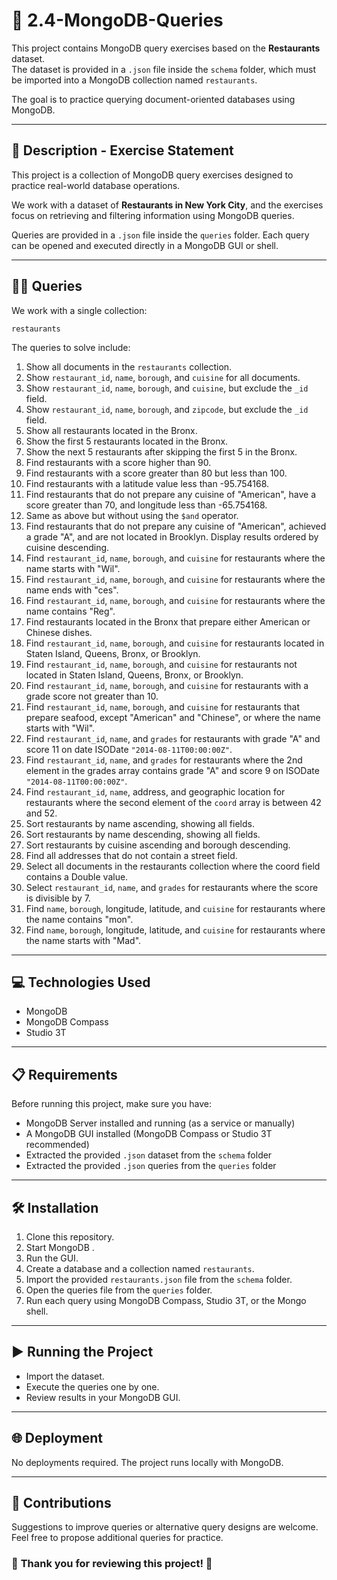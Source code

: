 # 🍃 2.4-MongoDB-Queries

This project contains MongoDB query exercises based on the **Restaurants** dataset.  
The dataset is provided in a `.json` file inside the `schema` folder, which must be imported into a MongoDB collection named `restaurants`.  

The goal is to practice querying document-oriented databases using MongoDB.

---

## 📄 Description - Exercise Statement
This project is a collection of MongoDB query exercises designed to practice real-world database operations.  

We work with a dataset of **Restaurants in New York City**, and the exercises focus on retrieving and filtering information using MongoDB queries.

Queries are provided in a `.json` file inside the `queries` folder. Each query can be opened and executed directly in a MongoDB GUI or shell.

---

## 💁‍♂️ Queries

We work with a single collection:  

`restaurants`  

The queries to solve include:

1. Show all documents in the `restaurants` collection.  
2. Show `restaurant_id`, `name`, `borough`, and `cuisine` for all documents.  
3. Show `restaurant_id`, `name`, `borough`, and `cuisine`, but exclude the `_id` field.  
4. Show `restaurant_id`, `name`, `borough`, and `zipcode`, but exclude the `_id` field.  
5. Show all restaurants located in the Bronx.  
6. Show the first 5 restaurants located in the Bronx.  
7. Show the next 5 restaurants after skipping the first 5 in the Bronx.  
8. Find restaurants with a score higher than 90.  
9. Find restaurants with a score greater than 80 but less than 100.  
10. Find restaurants with a latitude value less than -95.754168.  
11. Find restaurants that do not prepare any cuisine of "American", have a score greater than 70, and longitude less than -65.754168.  
12. Same as above but without using the `$and` operator.  
13. Find restaurants that do not prepare any cuisine of "American", achieved a grade "A", and are not located in Brooklyn. Display results ordered by cuisine descending.  
14. Find `restaurant_id`, `name`, `borough`, and `cuisine` for restaurants where the name starts with "Wil".  
15. Find `restaurant_id`, `name`, `borough`, and `cuisine` for restaurants where the name ends with "ces".  
16. Find `restaurant_id`, `name`, `borough`, and `cuisine` for restaurants where the name contains "Reg".  
17. Find restaurants located in the Bronx that prepare either American or Chinese dishes.  
18. Find `restaurant_id`, `name`, `borough`, and `cuisine` for restaurants located in Staten Island, Queens, Bronx, or Brooklyn.  
19. Find `restaurant_id`, `name`, `borough`, and `cuisine` for restaurants not located in Staten Island, Queens, Bronx, or Brooklyn.  
20. Find `restaurant_id`, `name`, `borough`, and `cuisine` for restaurants with a grade score not greater than 10.  
21. Find `restaurant_id`, `name`, `borough`, and `cuisine` for restaurants that prepare seafood, except "American" and "Chinese", or where the name starts with "Wil".  
22. Find `restaurant_id`, `name`, and `grades` for restaurants with grade "A" and score 11 on date ISODate `"2014-08-11T00:00:00Z"`.  
23. Find `restaurant_id`, `name`, and `grades` for restaurants where the 2nd element in the grades array contains grade "A" and score 9 on ISODate `"2014-08-11T00:00:00Z"`.  
24. Find `restaurant_id`, `name`, address, and geographic location for restaurants where the second element of the `coord` array is between 42 and 52.  
25. Sort restaurants by name ascending, showing all fields.  
26. Sort restaurants by name descending, showing all fields.  
27. Sort restaurants by cuisine ascending and borough descending.  
28. Find all addresses that do not contain a street field.  
29. Select all documents in the restaurants collection where the coord field contains a Double value.  
30. Select `restaurant_id`, `name`, and `grades` for restaurants where the score is divisible by 7.  
31. Find `name`, `borough`, longitude, latitude, and `cuisine` for restaurants where the name contains "mon".  
32. Find `name`, `borough`, longitude, latitude, and `cuisine` for restaurants where the name starts with "Mad".  

---

## 💻 Technologies Used
- MongoDB  
- MongoDB Compass  
- Studio 3T  

---

## 📋 Requirements
Before running this project, make sure you have:

- MongoDB Server installed and running (as a service or manually)  
- A MongoDB GUI installed (MongoDB Compass or Studio 3T recommended)  
- Extracted the provided `.json` dataset from the `schema` folder  
- Extracted the provided `.json` queries from the `queries` folder  

---

## 🛠️ Installation
1. Clone this repository.  
2. Start MongoDB .
3. Run the GUI.  
4. Create a database and a collection named `restaurants`.  
5. Import the provided `restaurants.json` file from the `schema` folder.  
6. Open the queries file from the `queries` folder.  
7. Run each query using MongoDB Compass, Studio 3T, or the Mongo shell.  

---

## ▶️ Running the Project
- Import the dataset.  
- Execute the queries one by one.  
- Review results in your MongoDB GUI.  

---

## 🌐 Deployment
No deployments required. The project runs locally with MongoDB.  

---

## 🤝 Contributions
Suggestions to improve queries or alternative query designs are welcome.  
Feel free to propose additional queries for practice.  


### 🙏 **Thank you for reviewing this project!** 🚀
